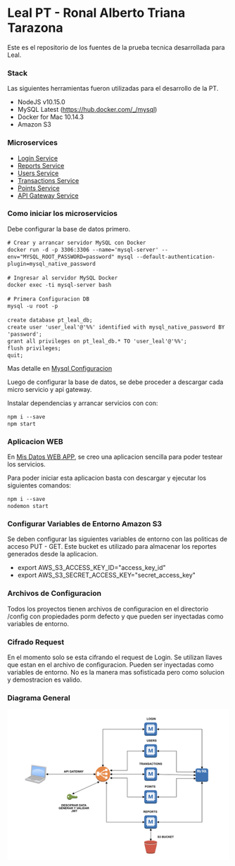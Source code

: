 # Leal PT - Ronal Alberto Triana Tarazona

Este es el repositorio de los fuentes de la prueba tecnica desarrollada para Leal.

### Stack
Las siguientes herramientas fueron utilizadas para el desarrollo de la PT.
- NodeJS v10.15.0
- MySQL Latest (https://hub.docker.com/_/mysql)
- Docker for Mac 10.14.3
- Amazon S3

### Microservices

- [Login Service](./microservices/login)
- [Reports Service](./microservices/reports)
- [Users Service](./microservices/users)
- [Transactions Service](./microservices/transactions)
- [Points Service](./microservices/points)
- [API Gateway Service](./api-gateway)

### Como iniciar los microservicios

Debe configurar la base de datos primero.

```
# Crear y arrancar servidor MySQL con Docker
docker run -d -p 3306:3306 --name='mysql-server' --env="MYSQL_ROOT_PASSWORD=password" mysql --default-authentication-plugin=mysql_native_password

# Ingresar al servidor MySQL Docker
docker exec -ti mysql-server bash

# Primera Configuracion DB
mysql -u root -p

create database pt_leal_db;
create user 'user_leal'@'%%' identified with mysql_native_password BY 'password';
grant all privileges on pt_leal_db.* TO 'user_leal'@'%%';
flush privileges;
quit;
```

Mas detalle en [Mysql Configuracion](./scripts/database)

Luego de configurar la base de datos, se debe proceder a descargar cada micro servicio y api gateway.


Instalar dependencias y arrancar servicios con con:
```
npm i --save
npm start
```

### Aplicacion WEB 

En [Mis Datos WEB APP](./mis-datos-web-app), se creo una aplicacion sencilla para poder testear los servicios.

Para poder iniciar esta aplicacion basta con descargar y ejecutar los siguientes comandos:

```
npm i --save
nodemon start
```

### Configurar Variables de Entorno Amazon S3

Se deben configurar las siguientes variables de entorno con las politicas de acceso PUT - GET. Este bucket es utilizado para almacenar los reportes generados desde la aplicacion.

- export AWS_S3_ACCESS_KEY_ID="access_key_id"
- export AWS_S3_SECRET_ACCESS_KEY="secret_access_key"


### Archivos de Configuracion

Todos los proyectos tienen archivos de configuracion en el directorio /config con propiedades porm defecto y que pueden ser inyectadas como variables de entorno.


### Cifrado Request

En el momento solo se esta cifrando el request de Login. Se utilizan llaves que estan en el archivo de configuracion. Pueden ser inyectadas como variables de entorno. No es la manera mas sofisticada pero como solucion y demostracion es valido.

### Diagrama General

![](./diagrama-general-pt.png)